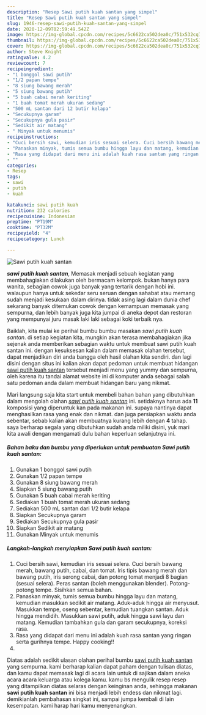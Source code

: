 ```yaml
---
description: "Resep Sawi putih kuah santan yang simpel"
title: "Resep Sawi putih kuah santan yang simpel"
slug: 1946-resep-sawi-putih-kuah-santan-yang-simpel
date: 2020-12-09T02:59:49.542Z
image: https://img-global.cpcdn.com/recipes/5c6622ca502dea0c/751x532cq70/sawi-putih-kuah-santan-foto-resep-utama.jpg
thumbnail: https://img-global.cpcdn.com/recipes/5c6622ca502dea0c/751x532cq70/sawi-putih-kuah-santan-foto-resep-utama.jpg
cover: https://img-global.cpcdn.com/recipes/5c6622ca502dea0c/751x532cq70/sawi-putih-kuah-santan-foto-resep-utama.jpg
author: Steve Knight
ratingvalue: 4.2
reviewcount: 7
recipeingredient:
- "1 bonggol sawi putih"
- "1/2 papan tempe"
- "8 siung bawang merah"
- "5 siung bawang putih"
- "5 buah cabai merah keriting"
- "1 buah tomat merah ukuran sedang"
- "500 mL santan dari 12 butir kelapa"
- "Secukupnya garam"
- "Secukupnya gula pasir"
- "Sedikit air matang"
- " Minyak untuk menumis"
recipeinstructions:
- "Cuci bersih sawi, kemudian iris sesuai selera. Cuci bersih bawang merah, bawang putih, cabai, dan tomat. Iris tipis bawang merah dan bawang putih, iris serong cabai, dan potong tomat menjadi 8 bagian (sesuai selera). Peras santan (boleh menggunakan blender). Potong-potong tempe. Sisihkan semua bahan."
- "Panaskan minyak, tumis semua bumbu hingga layu dan matang, kemudian masukkan sedikit air matang. Aduk-aduk hingga air menyusut. Masukkan tempe, oseng sebentar, kemudian tuangkan santan. Aduk hingga mendidih. Masukkan sawi putih, aduk hingga sawi layu dan matang. Kemudian tambahkan gula dan garam secukupnya, koreksi rasa."
- "Rasa yang didapat dari menu ini adalah kuah rasa santan yang ringan serta gurihnya tempe. Happy cooking!!"
- ""
categories:
- Resep
tags:
- sawi
- putih
- kuah

katakunci: sawi putih kuah 
nutrition: 232 calories
recipecuisine: Indonesian
preptime: "PT19M"
cooktime: "PT32M"
recipeyield: "4"
recipecategory: Lunch

---
```



![Sawi putih kuah santan](https://img-global.cpcdn.com/recipes/5c6622ca502dea0c/751x532cq70/sawi-putih-kuah-santan-foto-resep-utama.jpg)

<b><i>sawi putih kuah santan</i></b>, Memasak menjadi sebuah kegiatan yang membahagiakan dilakukan oleh bermacam kelompok. bukan hanya para wanita, sebagian cowok juga banyak yang tertarik dengan hobi ini. walaupun hanya untuk sekedar seru seruan dengan sahabat atau memang sudah menjadi kesukaan dalam dirinya. tidak asing lagi dalam dunia chef sekarang banyak ditemukan cowok dengan kemampuan memasak yang sempurna, dan lebih banyak juga kita jumpai di aneka depot dan restoran yang mempunyai juru masak laki laki sebagai koki terbaik nya.

Baiklah, kita mulai ke perihal bumbu bumbu masakan <i>sawi putih kuah santan</i>. di setiap kegiatan kita, mungkin akan terasa membahagiakan jika sejenak anda memberikan sebagian waktu untuk membuat sawi putih kuah santan ini. dengan kesuksesan kalian dalam memasak olahan tersebut, dapat menjadikan diri anda bangga oleh hasil olahan kita sendiri. dan lagi disini dengan situs ini kalian akan dapat pedoman untuk membuat hidangan <u>sawi putih kuah santan</u> tersebut menjadi menu yang yummy dan sempurna, oleh karena itu tandai alamat website ini di komputer anda sebagai salah satu pedoman anda dalam membuat hidangan baru yang nikmat.




Mari langsung saja kita start untuk membeli bahan bahan yang dibutuhkan dalam mengolah olahan <u><i>sawi putih kuah santan</i></u> ini. setidaknya harus ada <b>11</b> komposisi yang diperuntuk kan pada makanan ini. supaya nantinya dapat menghasilkan rasa yang enak dan nikmat. dan juga persiapkan waktu anda sebentar, sebab kalian akan membuatnya kurang lebih dengan <b>4</b> tahap. saya berharap segala yang dibutuhkan sudah anda miliki disini, yuk mari kita awali dengan mengamati dulu bahan keperluan selanjutnya ini.

<!--inarticleads1-->

##### Bahan baku dan bumbu yang diperlukan untuk pembuatan Sawi putih kuah santan:

1. Gunakan 1 bonggol sawi putih
1. Gunakan 1/2 papan tempe
1. Gunakan 8 siung bawang merah
1. Siapkan 5 siung bawang putih
1. Gunakan 5 buah cabai merah keriting
1. Sediakan 1 buah tomat merah ukuran sedang
1. Sediakan 500 mL santan dari 1/2 butir kelapa
1. Siapkan Secukupnya garam
1. Sediakan Secukupnya gula pasir
1. Siapkan Sedikit air matang
1. Gunakan  Minyak untuk menumis




<!--inarticleads2-->

##### Langkah-langkah menyiapkan Sawi putih kuah santan:

1. Cuci bersih sawi, kemudian iris sesuai selera. Cuci bersih bawang merah, bawang putih, cabai, dan tomat. Iris tipis bawang merah dan bawang putih, iris serong cabai, dan potong tomat menjadi 8 bagian (sesuai selera). Peras santan (boleh menggunakan blender). Potong-potong tempe. Sisihkan semua bahan.
1. Panaskan minyak, tumis semua bumbu hingga layu dan matang, kemudian masukkan sedikit air matang. Aduk-aduk hingga air menyusut. Masukkan tempe, oseng sebentar, kemudian tuangkan santan. Aduk hingga mendidih. Masukkan sawi putih, aduk hingga sawi layu dan matang. Kemudian tambahkan gula dan garam secukupnya, koreksi rasa.
1. Rasa yang didapat dari menu ini adalah kuah rasa santan yang ringan serta gurihnya tempe. Happy cooking!!
1. 




Diatas adalah sedikit ulasan olahan perihal bumbu <u>sawi putih kuah santan</u> yang sempurna. kami berharap kalian dapat paham dengan tulisan diatas, dan kamu dapat memasak lagi di acara lain untuk di sajikan dalam aneka acara acara keluarga atau kolega kamu. kamu bs mengulik resep resep yang ditampilkan diatas selaras dengan keinginan anda, sehingga makanan <b>sawi putih kuah santan</b> ini bisa menjadi lebih endess dan nikmat lagi. demikianlah pembahasan singkat ini, sampai jumpa kembali di lain kesempatan. kami harap hari kamu menyenangkan.
